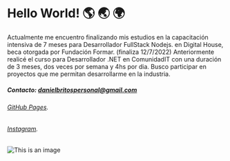 # Hello World! :earth_americas: :earth_asia: :earth_africa:
<p>
Actualmente me encuentro finalizando mis estudios en la capacitación intensiva de 7 meses para 
Desarrollador FullStack Nodejs. en Digital House, beca otorgada por Fundación Formar. (finaliza 12/7/2022)
Anteriormente realicé el curso para Desarrollador .NET en ComunidadIT con una duración de 3 meses, dos veces
por semana y 4hs por dia.
Busco participar en proyectos que me permitan desarrollarme en la industria.
</p>


##### *Contacto: danielbritospersonal@gmail.com*
###### [GitHub Pages](https://github.com/daniel-britos).
###### [Instagram](https://www.instagram.com/danielbritos.vfx/).
![This is an image](https://encrypted-tbn0.gstatic.com/images?q=tbn:ANd9GcSvLOVaWpOFfpNpvcxUvbtRX4S1wQgyRaZLTA&usqp=CAU)
